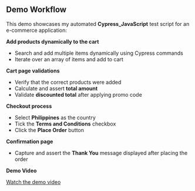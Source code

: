 ## Demo Workflow

This demo showcases my automated **Cypress_JavaScript** test script for an e-commerce application:

**Add products dynamically to the cart**

* Search and add multiple items dynamically using Cypress commands
* Iterate over an array of items and add to cart

**Cart page validations**

* Verify that the correct products were added
* Calculate and assert **total amount**
* Validate **discounted total** after applying promo code

**Checkout process**

* Select **Philippines** as the country
* Tick the **Terms and Conditions** checkbox
* Click the **Place Order** button

**Confirmation page**

* Capture and assert the **Thank You** message displayed after placing the order

**Demo Video**

[Watch the demo video](https://drive.google.com/file/d/1ewd7vEEj7MKtm1SuTbqb5xvtFjS2jUEM/view?t=1)
